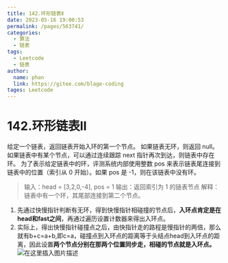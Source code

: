 ```yaml
---
title: 142.环形链表Ⅱ
date: 2023-05-16 19:00:53
permalink: /pages/563741/
categories: 
  - 算法
  - 链表
tags: 
  - Leetcode
  - 链表
author: 
  name: phan
  link: https://gitee.com/blage-coding
tages: Leetcode
---
```

# 142.环形链表Ⅱ

给定一个链表，返回链表开始入环的第一个节点。 如果链表无环，则返回 null。如果链表中有某个节点，可以通过连续跟踪 next 指针再次到达，则链表中存在环。 为了表示给定链表中的环，评测系统内部使用整数 pos 来表示链表尾连接到链表中的位置（索引从 0 开始）。如果 pos 是 -1，则在该链表中没有环。

> 输入：head = [3,2,0,-4], pos = 1
> 输出：返回索引为 1 的链表节点
> 解释：链表中有一个环，其尾部连接到第二个节点。

1. 先通过快慢指针判断有无环，得到快慢指针相碰撞的节点后，**入环点肯定是在head和fast之间**，再通过遍历设置计数器来得出入环点。
2. 实际上，得出快慢指针碰撞点之后，由快指针走的路程是慢指针的两倍，那么就有b+c=a+b,即c=a，碰撞点到入环点的距离等于头结点head到入环点的距离，因此设置**两个节点分别在那两个位置同步走，相碰的节点就是入环点。**
![在这里插入图片描述](https://cdn.staticaly.com/gh/blage-coding/picx-images-hosting@master/20230516/cef9be77179b41cfb3e3f5a9fa80c91c.129j0ahaz1n4.webp?x-oss-process=image/watermark,type_d3F5LXplbmhlaQ,shadow_50,text_Q1NETiBA5LiA5ZuiIOeznw==,size_20,color_FFFFFF,t_70,g_se,x_16#pic_center)